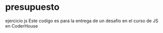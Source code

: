 # presupuesto
ejercicio js
Este codigo es para la entrega de un desafio en el curso de JS en CoderHouse
